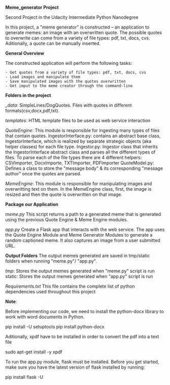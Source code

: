 **Meme_generator Project**

Second Project in the Udacity Intermediate Python Nanodegree 

In this project,  a "meme generator" is constructed – an application to generate memes: an image with an overwritten quote. 
The possible quotes to overwrite can come from a variety of file types: pdf, txt, docs, cvs.
Aditionally, a quote can be manually inserted. 

**General Overview**

The constructed application will perform the following tasks: 
    
    - Get quotes from a variety of file types: pdf, txt, docs, cvs
    - Load images and manipulate them
    - Save manipulated images with the quotes overwritten
    - Get imput to the meme creator through the command-line
    
**Folders in the project**

*_data*: SimpleLines/DogQuotes. Files with quotes in different formats(csv,docx,pdf,txt). 
                 
*templates*: HTML template files to be used as web service interaction

*QuoteEngine*: This module is responsible for ingesting many types of files that contain quotes. 
    IngestorInterface.py: contains an abstract base class, IngestorInterface, which is realized by separate strategic objects (aka helper classes) 
    for each file type. 
    Ingestor.py: Ingestor class that inherits the IngestorInterface abstract class and parses all the 
    different types of files. To parse each of the file types there are 4 different helpers: 
        CSVImporter, DocxImporte, TXTImporter, PDFImporter
    QuoteModel.py: Defines a class to store the "message body" & its corresponding "message author" once the quotes are parsed.

*MemeEngine*: This module is responsible for manipulating images and overwritting text on them. 
In the MemeEngine class, first, the image is resized and then the quote is overwritten on that image. 


**Package our Application**

*meme.py*
This script returns a path to a generated meme that is generated using the previous Quote Engine & Meme Engine modules.

*app.py*
Create a Flask app that interacts with the web service.
The app uses the Quote Engine Module and Meme Generator Modules to generate a random captioned meme.
It also captures an image from a user submitted URL.

**Output Folders**
The output memes generated are saved in tmp/static folders when running "meme.py"/ "app.py".

*tmp*: Stores the output memes generated when "meme.py" script is run
static: Stores the output memes generated when "app.py" script is run

*Requirements.txt*
This file contains the complete list of python dependencies used throughout this project

**Note**:

Before implementing our code, we need to install the python-docx library to work with word documents in Python. 

pip install -U setuptools
pip install python-docx 

Aditionally, xpdf have to be installed in order to convert the pdf into a text file

sudo apt-get install -y xpdf

To run the app.py module, flask must be installed. Before you get started, make sure you have the latest version of flask installed by running:

pip install flask -U